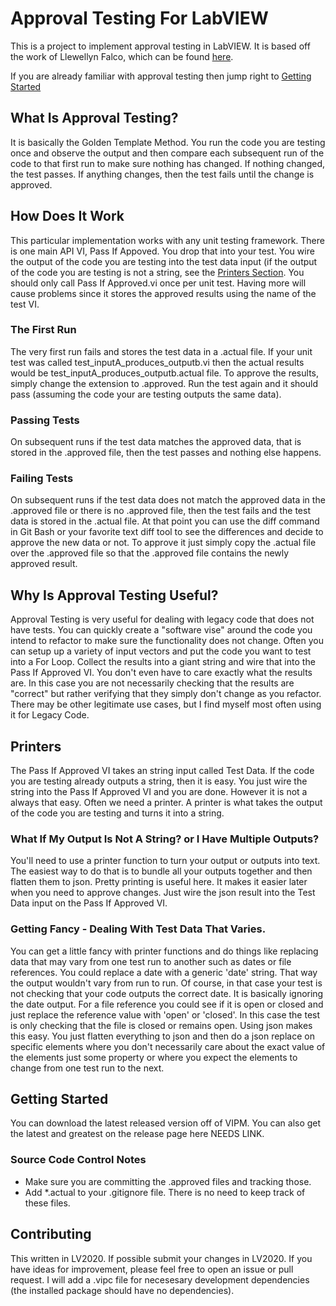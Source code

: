 # Approval Testing For LabVIEW

This is a project to implement approval testing in LabVIEW. It is based off the work of Llewellyn Falco, which can be found [here](https://approvaltests.com/). 

If you are already familiar with approval testing then jump right to [Getting Started](#getting-started)

## What Is Approval Testing?

It is basically the Golden Template Method. You run the code you are testing once and observe the output and then compare each subsequent run of the code to that first run to make sure nothing has changed. If nothing changed, the test passes. If anything changes, then the test fails until the change is approved.

## How Does It Work

This particular implementation works with any unit testing framework. There is one main API VI, Pass If Appoved. You drop that into your test. You wire the output of the code you are testing into the test data input (if the output of the code you are testing is not a string, see the [Printers Section](#printers). You should only call Pass If Approved.vi once per unit test. Having more will cause problems since it stores the approved results using the name of the test VI.

### The First Run

The very first run fails and stores the test data in a .actual file. If your unit test was called test_inputA_produces_outputb.vi then the actual results would be test_inputA_produces_outputb.actual file. To approve the results, simply change the extension to .approved. Run the test again and it should pass (assuming the code your are testing outputs the same data).

### Passing Tests

On subsequent runs if the test data matches the approved data, that is stored in the .approved file, then the test passes and nothing else happens.

### Failing Tests

On subsequent runs if the test data does not match the approved data in the .approved file or there is no .approved file, then the test fails and the test data is stored in the .actual file. At that point you can use the diff command in Git Bash or your favorite text diff tool to see the differences and decide to approve the new data or not. To approve it just simply copy the .actual file over the .approved file so that the .approved file contains the newly approved result.

## Why Is Approval Testing Useful?

Approval Testing is very useful for dealing with legacy code that does not have tests. You can quickly create a "software vise" around the code you intend to refactor to make sure the functionality does not change. Often you can setup up a variety of input vectors and put the code you want to test into a For Loop. Collect the results into a giant string and wire that into the Pass If Approved VI. You don't even have to care exactly what the results are. In this case you are not necessarily checking that the results are "correct" but rather verifying that they simply don't change as you refactor. There may be other legitimate use cases, but I find myself most often using it for Legacy Code.

## Printers

The Pass If Approved VI takes an string input called Test Data. If the code you are testing already outputs a string, then it is easy. You just wire the string into the Pass If Approved VI and you are done. However it is not a always that easy. Often we need a printer. A printer is what takes the output of the code you are testing and turns it into a string.

### What If My Output Is Not A String? or I Have Multiple Outputs?

You'll need to use a printer function to turn your output or outputs into text. The easiest way to do that is to bundle all your outputs together and then flatten them to json. Pretty printing is useful here. It makes it easier later when you need to approve changes. Just wire the json result into the Test Data input on the Pass If Approved VI.

### Getting Fancy - Dealing With Test Data That Varies.

You can get a little fancy with printer functions and do things like replacing data that may vary from one test run to another such as dates or file references. You could replace a date with a generic 'date' string. That way the output wouldn't vary from run to run. Of course, in that case your test is not checking that your code outputs the correct date. It is basically ignoring the date output. For a file reference you could see if it is open or closed and  just replace the reference value with 'open' or 'closed'. In this case the test is only checking that the file is closed or remains open. Using json makes this easy. You just flatten everything to json and then do a json replace on specific elements where you don't necessarily care about the exact value of the elements just some property or where you expect the elements to change from one test run to the next.

## Getting Started

You can download the latest released version off of VIPM. You can also get the latest and greatest on the release page here NEEDS LINK. 

### Source Code Control Notes

- Make sure you are committing the .approved files and tracking those.
- Add *.actual to your .gitignore file. There is no need to keep track of these files.

## Contributing

This written in LV2020. If possible submit your changes in LV2020. If you have ideas for improvement, please feel free to open an issue or pull request. I will add a .vipc file for necesesary development dependencies (the installed package should have no dependencies).
